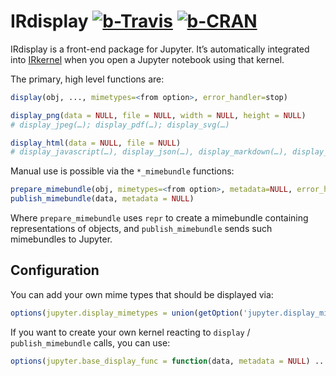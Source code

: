 IRdisplay [![b-Travis]][Travis] [![b-CRAN]][CRAN]
=========

[b-Travis]: https://travis-ci.org/IRkernel/IRdisplay.svg?branch=master "Build status"
[Travis]: https://travis-ci.org/IRkernel/IRdisplay
[b-CRAN]: https://www.r-pkg.org/badges/version/IRdisplay "Comprehensive R Archive Network"
[CRAN]: https://cran.r-project.org/package=IRdisplay

IRdisplay is a front-end package for Jupyter.
It’s automatically integrated into [IRkernel][] when you open a Jupyter notebook using that kernel.

The primary, high level functions are:

```r
display(obj, ..., mimetypes=<from option>, error_handler=stop)

display_png(data = NULL, file = NULL, width = NULL, height = NULL)
# display_jpeg(…); display_pdf(…); display_svg(…)

display_html(data = NULL, file = NULL)
# display_javascript(…), display_json(…), display_markdown(…), display_latex(…)
```

Manual use is possible via the `*_mimebundle` functions:

```r
prepare_mimebundle(obj, mimetypes=<from option>, metadata=NULL, error_handler=stop)
publish_mimebundle(data, metadata = NULL)
```

Where `prepare_mimebundle` uses `repr` to create a mimebundle containing representations of objects,
and `publish_mimebundle` sends such mimebundles to Jupyter.

[IRkernel]: https://irkernel.github.io/running/

Configuration
-------------

You can add your own mime types that should be displayed via:

```r
options(jupyter.display_mimetypes = union(getOption('jupyter.display_mimetypes'), ...))
```

If you want to create your own kernel reacting to `display` / `publish_mimebundle` calls, you can use:

```r
options(jupyter.base_display_func = function(data, metadata = NULL) ...)
```
